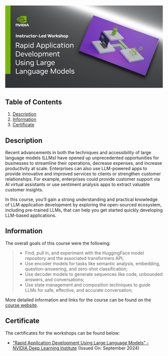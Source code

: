 ![Course](images/banner.jpg)

## Table of Contents
1. [Description](#description)
2. [Information](#information)
3. [Certificate](#certificate)

<a name="descripton"></a>
## Description

Recent advancements in both the techniques and accessibility of large language models (LLMs) have opened up unprecedented opportunities for businesses to streamline their operations, decrease expenses, and increase productivity at scale. Enterprises can also use LLM-powered apps to provide innovative and improved services to clients or strengthen customer relationships. For example, enterprises could provide customer support via AI virtual assistants or use sentiment analysis apps to extract valuable customer insights.

In this course, you’ll gain a strong understanding and practical knowledge of LLM application development by exploring the open-sourced ecosystem, including pre-trained LLMs, that can help you get started quickly developing LLM-based applications.

<a name="information"></a>
## Information
The overall goals of this course were the following:
> - Find, pull in, and experiment with the HuggingFace model repository and the associated transformers API;
> - Use encoder models for tasks like semantic analysis, embedding, question-answering, and zero-shot classification;
> - Use decoder models to generate sequences like code, unbounded answers, and conversations;
> - Use state management and composition techniques to guide LLMs for safe, effective, and accurate conversation;

More detailed information and links for the course can be found on the [course website](https://www.nvidia.com/en-eu/training/instructor-led-workshops/rapid-application-development-using-large-language-models/).

<a name="certificate"></a>
## Certificate

The certificates for the workshops can be found below:

- ["Rapid Application Development Using Large Language Models" - NVIDIA Deep Learning Institute]() (Issued On: September 2024)
